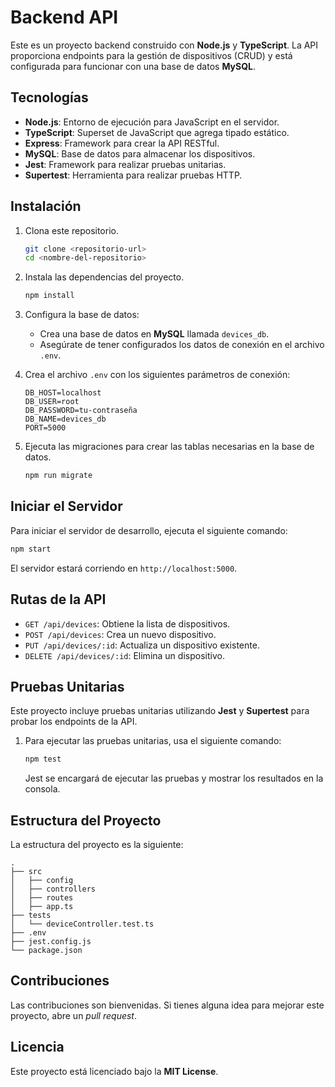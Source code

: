 # Backend API

Este es un proyecto backend construido con **Node.js** y **TypeScript**. La API proporciona endpoints para la gestión de dispositivos (CRUD) y está configurada para funcionar con una base de datos **MySQL**.

## Tecnologías

- **Node.js**: Entorno de ejecución para JavaScript en el servidor.
- **TypeScript**: Superset de JavaScript que agrega tipado estático.
- **Express**: Framework para crear la API RESTful.
- **MySQL**: Base de datos para almacenar los dispositivos.
- **Jest**: Framework para realizar pruebas unitarias.
- **Supertest**: Herramienta para realizar pruebas HTTP.

## Instalación

1. Clona este repositorio.

   ```bash
   git clone <repositorio-url>
   cd <nombre-del-repositorio>
   ```

2. Instala las dependencias del proyecto.

   ```bash
   npm install
   ```

3. Configura la base de datos:

   - Crea una base de datos en **MySQL** llamada `devices_db`.
   - Asegúrate de tener configurados los datos de conexión en el archivo `.env`.

4. Crea el archivo `.env` con los siguientes parámetros de conexión:

   ```env
   DB_HOST=localhost
   DB_USER=root
   DB_PASSWORD=tu-contraseña
   DB_NAME=devices_db
   PORT=5000
   ```

5. Ejecuta las migraciones para crear las tablas necesarias en la base de datos.

   ```bash
   npm run migrate
   ```

## Iniciar el Servidor

Para iniciar el servidor de desarrollo, ejecuta el siguiente comando:

```bash
npm start
```

El servidor estará corriendo en `http://localhost:5000`.

## Rutas de la API

- `GET /api/devices`: Obtiene la lista de dispositivos.
- `POST /api/devices`: Crea un nuevo dispositivo.
- `PUT /api/devices/:id`: Actualiza un dispositivo existente.
- `DELETE /api/devices/:id`: Elimina un dispositivo.

## Pruebas Unitarias

Este proyecto incluye pruebas unitarias utilizando **Jest** y **Supertest** para probar los endpoints de la API.

1. Para ejecutar las pruebas unitarias, usa el siguiente comando:

   ```bash
   npm test
   ```

   Jest se encargará de ejecutar las pruebas y mostrar los resultados en la consola.

## Estructura del Proyecto

La estructura del proyecto es la siguiente:

```
.
├── src
│   ├── config
│   ├── controllers
│   ├── routes
│   ├── app.ts
├── tests
│   └── deviceController.test.ts
├── .env
├── jest.config.js
└── package.json
```

## Contribuciones

Las contribuciones son bienvenidas. Si tienes alguna idea para mejorar este proyecto, abre un _pull request_.

## Licencia

Este proyecto está licenciado bajo la **MIT License**.
